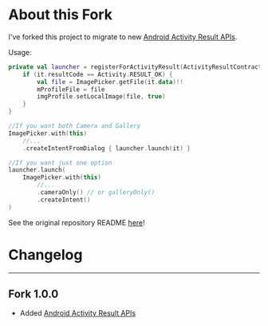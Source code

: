 # About this Fork

I've forked this project to migrate to new [Android Activity Result APIs](https://developer.android.com/training/basics/intents/result).

Usage:
```kotlin
private val launcher = registerForActivityResult(ActivityResultContracts.StartActivityForResult()) {
    if (it.resultCode == Activity.RESULT_OK) {
        val file = ImagePicker.getFile(it.data)!!
        mProfileFile = file
        imgProfile.setLocalImage(file, true)
    }
}

//If you want both Camera and Gallery
ImagePicker.with(this)
    //...
    .createIntentFromDialog { launcher.launch(it) }

//If you want just one option
launcher.launch(
    ImagePicker.with(this)
        //...
        .cameraOnly() // or galleryOnly()
        .createIntent()
)
```

See the original repository README [here](https://github.com/Dhaval2404/ImagePicker)!

# Changelog

---

## Fork 1.0.0
- Added [Android Activity Result APIs](https://developer.android.com/training/basics/intents/result)
